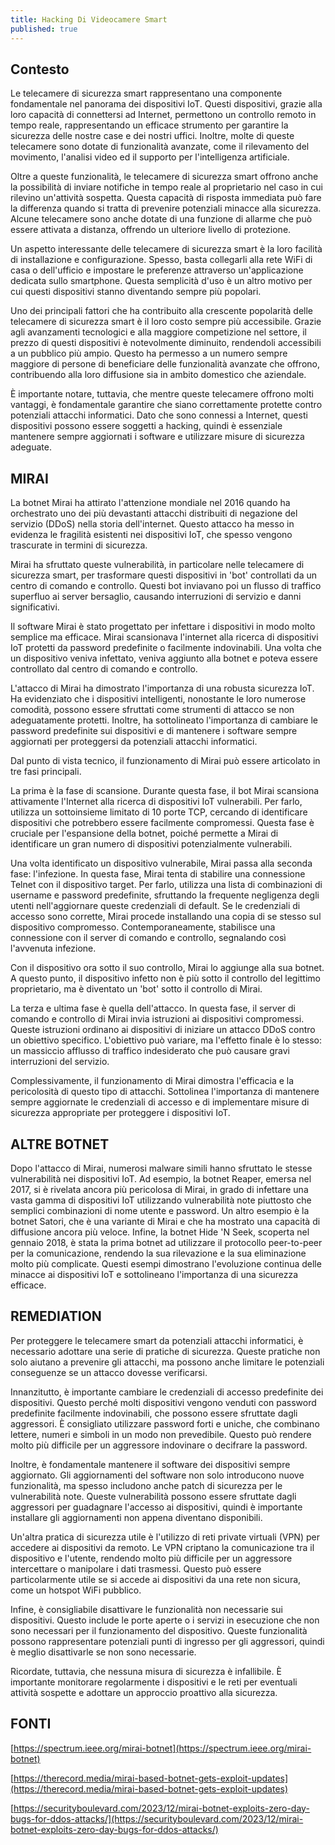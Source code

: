 ```yaml
---
title: Hacking Di Videocamere Smart
published: true
---
```


## Contesto

Le telecamere di sicurezza smart rappresentano una componente fondamentale nel panorama dei dispositivi IoT. Questi dispositivi, grazie alla loro capacità di connettersi ad Internet, permettono un controllo remoto in tempo reale, rappresentando un efficace strumento per garantire la sicurezza delle nostre case e dei nostri uffici. Inoltre, molte di queste telecamere sono dotate di funzionalità avanzate, come il rilevamento del movimento, l'analisi video ed il supporto per l'intelligenza artificiale.

Oltre a queste funzionalità, le telecamere di sicurezza smart offrono anche la possibilità di inviare notifiche in tempo reale al proprietario nel caso in cui rilevino un'attività sospetta. Questa capacità di risposta immediata può fare la differenza quando si tratta di prevenire potenziali minacce alla sicurezza. Alcune telecamere sono anche dotate di una funzione di allarme che può essere attivata a distanza, offrendo un ulteriore livello di protezione.

Un aspetto interessante delle telecamere di sicurezza smart è la loro facilità di installazione e configurazione. Spesso, basta collegarli alla rete WiFi di casa o dell'ufficio e impostare le preferenze attraverso un'applicazione dedicata sullo smartphone. Questa semplicità d'uso è un altro motivo per cui questi dispositivi stanno diventando sempre più popolari.

Uno dei principali fattori che ha contribuito alla crescente popolarità delle telecamere di sicurezza smart è il loro costo sempre più accessibile. Grazie agli avanzamenti tecnologici e alla maggiore competizione nel settore, il prezzo di questi dispositivi è notevolmente diminuito, rendendoli accessibili a un pubblico più ampio. Questo ha permesso a un numero sempre maggiore di persone di beneficiare delle funzionalità avanzate che offrono, contribuendo alla loro diffusione sia in ambito domestico che aziendale.

È importante notare, tuttavia, che mentre queste telecamere offrono molti vantaggi, è fondamentale garantire che siano correttamente protette contro potenziali attacchi informatici. Dato che sono connessi a Internet, questi dispositivi possono essere soggetti a hacking, quindi è essenziale mantenere sempre aggiornati i software e utilizzare misure di sicurezza adeguate.

## MIRAI

La botnet Mirai ha attirato l'attenzione mondiale nel 2016 quando ha orchestrato uno dei più devastanti attacchi distribuiti di negazione del servizio (DDoS) nella storia dell'internet. Questo attacco ha messo in evidenza le fragilità esistenti nei dispositivi IoT, che spesso vengono trascurate in termini di sicurezza.

Mirai ha sfruttato queste vulnerabilità, in particolare nelle telecamere di sicurezza smart, per trasformare questi dispositivi in 'bot' controllati da un centro di comando e controllo. Questi bot inviavano poi un flusso di traffico superfluo ai server bersaglio, causando interruzioni di servizio e danni significativi.

Il software Mirai è stato progettato per infettare i dispositivi in modo molto semplice ma efficace. Mirai scansionava l'internet alla ricerca di dispositivi IoT protetti da password predefinite o facilmente indovinabili. Una volta che un dispositivo veniva infettato, veniva aggiunto alla botnet e poteva essere controllato dal centro di comando e controllo.

L'attacco di Mirai ha dimostrato l'importanza di una robusta sicurezza IoT. Ha evidenziato che i dispositivi intelligenti, nonostante le loro numerose comodità, possono essere sfruttati come strumenti di attacco se non adeguatamente protetti. Inoltre, ha sottolineato l'importanza di cambiare le password predefinite sui dispositivi e di mantenere i software sempre aggiornati per proteggersi da potenziali attacchi informatici.

Dal punto di vista tecnico, il funzionamento di Mirai può essere articolato in tre fasi principali.

La prima è la fase di scansione. Durante questa fase, il bot Mirai scansiona attivamente l'Internet alla ricerca di dispositivi IoT vulnerabili. Per farlo, utilizza un sottoinsieme limitato di 10 porte TCP, cercando di identificare dispositivi che potrebbero essere facilmente compromessi. Questa fase è cruciale per l'espansione della botnet, poiché permette a Mirai di identificare un gran numero di dispositivi potenzialmente vulnerabili.

Una volta identificato un dispositivo vulnerabile, Mirai passa alla seconda fase: l'infezione. In questa fase, Mirai tenta di stabilire una connessione Telnet con il dispositivo target. Per farlo, utilizza una lista di combinazioni di username e password predefinite, sfruttando la frequente negligenza degli utenti nell'aggiornare queste credenziali di default. Se le credenziali di accesso sono corrette, Mirai procede installando una copia di se stesso sul dispositivo compromesso. Contemporaneamente, stabilisce una connessione con il server di comando e controllo, segnalando così l'avvenuta infezione.

Con il dispositivo ora sotto il suo controllo, Mirai lo aggiunge alla sua botnet. A questo punto, il dispositivo infetto non è più sotto il controllo del legittimo proprietario, ma è diventato un 'bot' sotto il controllo di Mirai.

La terza e ultima fase è quella dell'attacco. In questa fase, il server di comando e controllo di Mirai invia istruzioni ai dispositivi compromessi. Queste istruzioni ordinano ai dispositivi di iniziare un attacco DDoS contro un obiettivo specifico. L'obiettivo può variare, ma l'effetto finale è lo stesso: un massiccio afflusso di traffico indesiderato che può causare gravi interruzioni del servizio.

Complessivamente, il funzionamento di Mirai dimostra l'efficacia e la pericolosità di questo tipo di attacchi. Sottolinea l'importanza di mantenere sempre aggiornate le credenziali di accesso e di implementare misure di sicurezza appropriate per proteggere i dispositivi IoT.

## ALTRE BOTNET

Dopo l'attacco di Mirai, numerosi malware simili hanno sfruttato le stesse vulnerabilità nei dispositivi IoT. Ad esempio, la botnet Reaper, emersa nel 2017, si è rivelata ancora più pericolosa di Mirai, in grado di infettare una vasta gamma di dispositivi IoT utilizzando vulnerabilità note piuttosto che semplici combinazioni di nome utente e password. Un altro esempio è la botnet Satori, che è una variante di Mirai e che ha mostrato una capacità di diffusione ancora più veloce. Infine, la botnet Hide 'N Seek, scoperta nel gennaio 2018, è stata la prima botnet ad utilizzare il protocollo peer-to-peer per la comunicazione, rendendo la sua rilevazione e la sua eliminazione molto più complicate. Questi esempi dimostrano l'evoluzione continua delle minacce ai dispositivi IoT e sottolineano l'importanza di una sicurezza efficace.

## REMEDIATION

Per proteggere le telecamere smart da potenziali attacchi informatici, è necessario adottare una serie di pratiche di sicurezza. Queste pratiche non solo aiutano a prevenire gli attacchi, ma possono anche limitare le potenziali conseguenze se un attacco dovesse verificarsi.

Innanzitutto, è importante cambiare le credenziali di accesso predefinite dei dispositivi. Questo perché molti dispositivi vengono venduti con password predefinite facilmente indovinabili, che possono essere sfruttate dagli aggressori. È consigliato utilizzare password forti e uniche, che combinano lettere, numeri e simboli in un modo non prevedibile. Questo può rendere molto più difficile per un aggressore indovinare o decifrare la password.

Inoltre, è fondamentale mantenere il software dei dispositivi sempre aggiornato. Gli aggiornamenti del software non solo introducono nuove funzionalità, ma spesso includono anche patch di sicurezza per le vulnerabilità note. Queste vulnerabilità possono essere sfruttate dagli aggressori per guadagnare l'accesso ai dispositivi, quindi è importante installare gli aggiornamenti non appena diventano disponibili.

Un'altra pratica di sicurezza utile è l'utilizzo di reti private virtuali (VPN) per accedere ai dispositivi da remoto. Le VPN criptano la comunicazione tra il dispositivo e l'utente, rendendo molto più difficile per un aggressore intercettare o manipolare i dati trasmessi. Questo può essere particolarmente utile se si accede ai dispositivi da una rete non sicura, come un hotspot WiFi pubblico.

Infine, è consigliabile disattivare le funzionalità non necessarie sui dispositivi. Questo include le porte aperte o i servizi in esecuzione che non sono necessari per il funzionamento del dispositivo. Queste funzionalità possono rappresentare potenziali punti di ingresso per gli aggressori, quindi è meglio disattivarle se non sono necessarie.

Ricordate, tuttavia, che nessuna misura di sicurezza è infallibile. È importante monitorare regolarmente i dispositivi e le reti per eventuali attività sospette e adottare un approccio proattivo alla sicurezza. 

## FONTI

[https://spectrum.ieee.org/mirai-botnet](https://spectrum.ieee.org/mirai-botnet)

[https://therecord.media/mirai-based-botnet-gets-exploit-updates](https://therecord.media/mirai-based-botnet-gets-exploit-updates)

[https://securityboulevard.com/2023/12/mirai-botnet-exploits-zero-day-bugs-for-ddos-attacks/](https://securityboulevard.com/2023/12/mirai-botnet-exploits-zero-day-bugs-for-ddos-attacks/)
